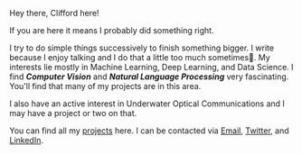 <!-- ## About me -->
Hey there, Clifford here!

If you are here it means I probably did something right.

I try to do simple things successively to finish something bigger. I write because I enjoy talking and I do that a little too much sometimes😬. My interests lie mostly in Machine Learning, Deep Learning, and Data Science. I find _**Computer Vision**_ and _**Natural Language Processing**_ very fascinating. You'll find that many of my projects are in this area. 

I also have an active interest in Underwater Optical Communications and I may have a project or two on that.

You can find all my [projects]() here. 
I can be contacted via [Email](mailto:coboakyemensah@gmail.com), [Twitter](https://twitter.com/__oppong), and [LinkedIn](https://www.linkedin.com/in/clifford-boakye-mensah-031aa8142/). 
